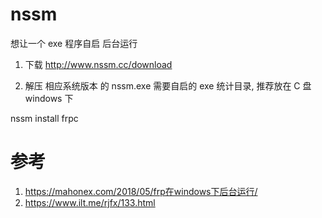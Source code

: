# nssm

想让一个 exe 程序自启 后台运行

1. 下载
   http://www.nssm.cc/download

2. 解压 相应系统版本 的 nssm.exe 需要自启的 exe 统计目录, 推荐放在 C 盘 windows 下

nssm install frpc

# 参考

1. https://mahonex.com/2018/05/frp在windows下后台运行/
2. https://www.ilt.me/rjfx/133.html
